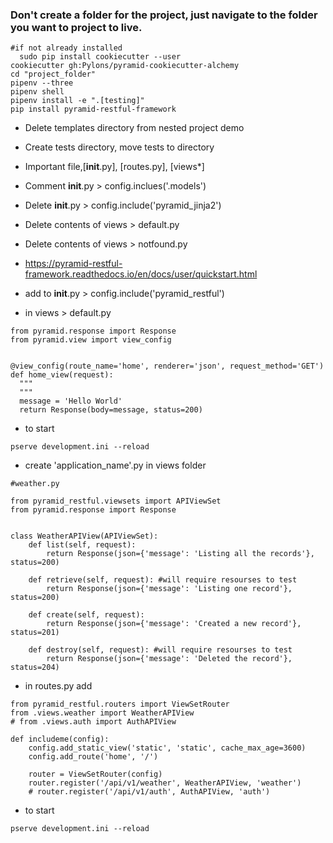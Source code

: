### Don't create a folder for the project, just navigate to the folder you want to project to live.
```
#if not already installed
  sudo pip install cookiecutter --user
cookiecutter gh:Pylons/pyramid-cookiecutter-alchemy
cd "project_folder"
pipenv --three
pipenv shell
pipenv install -e ".[testing]"
pip install pyramid-restful-framework
```
- Delete templates directory from nested project demo
- Create tests directory, move tests to directory
- Important file,[__init__.py], [routes.py], [views*]
- Comment __init__.py > config.inclues('.models')
- Delete __init__.py > config.include('pyramid_jinja2')
- Delete contents of views > default.py
- Delete contents of views > notfound.py
- https://pyramid-restful-framework.readthedocs.io/en/docs/user/quickstart.html

- add to __init__.py > config.include('pyramid_restful')
- in views > default.py
```
from pyramid.response import Response
from pyramid.view import view_config


@view_config(route_name='home', renderer='json', request_method='GET')
def home_view(request):
  """
  """
  message = 'Hello World'
  return Response(body=message, status=200)
```
- to start
```
pserve development.ini --reload
```
- create 'application_name'.py in views folder
```
#weather.py

from pyramid_restful.viewsets import APIViewSet
from pyramid.response import Response


class WeatherAPIView(APIViewSet):
    def list(self, request):
        return Response(json={'message': 'Listing all the records'}, status=200)

    def retrieve(self, request): #will require resourses to test
        return Response(json={'message': 'Listing one record'}, status=200)

    def create(self, request):
        return Response(json={'message': 'Created a new record'}, status=201)

    def destroy(self, request): #will require resourses to test
        return Response(json={'message': 'Deleted the record'}, status=204)
```

- in routes.py add
```
from pyramid_restful.routers import ViewSetRouter
from .views.weather import WeatherAPIView
# from .views.auth import AuthAPIView

def includeme(config):
    config.add_static_view('static', 'static', cache_max_age=3600)
    config.add_route('home', '/')

    router = ViewSetRouter(config)
    router.register('/api/v1/weather', WeatherAPIView, 'weather')
    # router.register('/api/v1/auth', AuthAPIView, 'auth')
```
- to start
```
pserve development.ini --reload
```